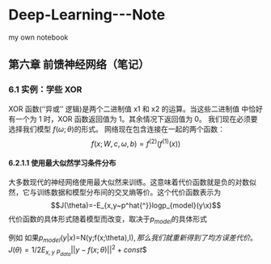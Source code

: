 # Deep-Learning---Note
my own notebook

## 第六章 前馈神经网络（笔记）
### 6.1 实例：学些 XOR
XOR 函数(‘‘异或’’ 逻辑)是两个二进制值 x1 和 x2 的运算。当这些二进制值 中恰好有一个为 1 时，XOR 函数返回值为 1。其余情况下返回值为 0。
我们现在必须要选择我们模型 $f(\omega ; \theta)$的形式。
网络现在包含连接在一起的两个函数：$$f(x;W,c,\omega,b)=f^{(2)}(f^{(1)}(x))$$

#### 6.2.1.1 使用最大似然学习条件分布
大多数现代的神经网络使用最大似然来训练。这意味着代价函数就是负的对数似然，它与训练数据和模型分布间的交叉熵等价。这个代价函数表示为$$J(\theta)=-E_{x,y~p^hat{^}}logp_{model}(y\x)$$
代价函数的具体形式随着模型而改变，取决于$p_{model}$的具体形式

例如 如果$p_{model}(y|x)=$N(y;f(x;\theta),I)$,那么我们就重新得到了均方误差代价。$$J(\theta)=1/2E_{x,y~P_{data}}||y-f(x;\theta)||^{2}+const$$
